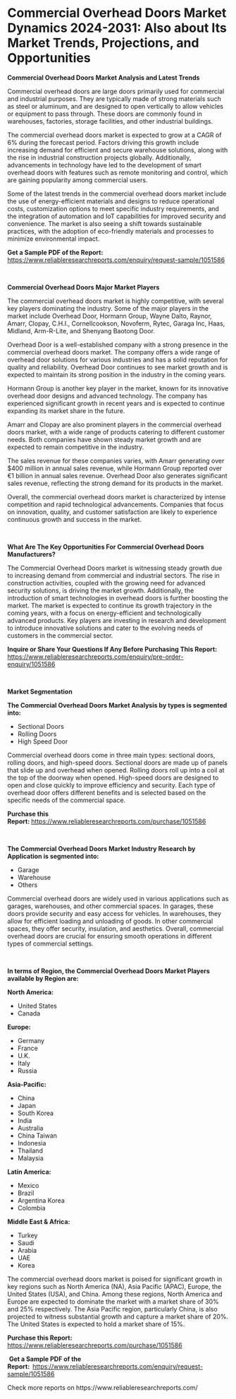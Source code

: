 <p><h1>Commercial Overhead Doors Market Dynamics 2024-2031: Also about Its Market Trends, Projections, and Opportunities</h1></p><p><strong>Commercial Overhead Doors Market Analysis and Latest Trends</strong></p>
<p><p>Commercial overhead doors are large doors primarily used for commercial and industrial purposes. They are typically made of strong materials such as steel or aluminum, and are designed to open vertically to allow vehicles or equipment to pass through. These doors are commonly found in warehouses, factories, storage facilities, and other industrial buildings.</p><p>The commercial overhead doors market is expected to grow at a CAGR of 6% during the forecast period. Factors driving this growth include increasing demand for efficient and secure warehouse solutions, along with the rise in industrial construction projects globally. Additionally, advancements in technology have led to the development of smart overhead doors with features such as remote monitoring and control, which are gaining popularity among commercial users.</p><p>Some of the latest trends in the commercial overhead doors market include the use of energy-efficient materials and designs to reduce operational costs, customization options to meet specific industry requirements, and the integration of automation and IoT capabilities for improved security and convenience. The market is also seeing a shift towards sustainable practices, with the adoption of eco-friendly materials and processes to minimize environmental impact.</p></p>
<p><strong>Get a Sample PDF of the Report:&nbsp;</strong> <a href="https://www.reliableresearchreports.com/enquiry/request-sample/1051586">https://www.reliableresearchreports.com/enquiry/request-sample/1051586</a></p>
<p>&nbsp;</p>
<p><strong>Commercial Overhead Doors Major Market Players</strong></p>
<p><p>The commercial overhead doors market is highly competitive, with several key players dominating the industry. Some of the major players in the market include Overhead Door, Hormann Group, Wayne Dalto, Raynor, Amarr, Clopay, C.H.I., Cornellcookson, Novoferm, Rytec, Garaga Inc, Haas, Midland, Arm-R-Lite, and Shenyang Baotong Door.</p><p>Overhead Door is a well-established company with a strong presence in the commercial overhead doors market. The company offers a wide range of overhead door solutions for various industries and has a solid reputation for quality and reliability. Overhead Door continues to see market growth and is expected to maintain its strong position in the industry in the coming years.</p><p>Hormann Group is another key player in the market, known for its innovative overhead door designs and advanced technology. The company has experienced significant growth in recent years and is expected to continue expanding its market share in the future.</p><p>Amarr and Clopay are also prominent players in the commercial overhead doors market, with a wide range of products catering to different customer needs. Both companies have shown steady market growth and are expected to remain competitive in the industry.</p><p>The sales revenue for these companies varies, with Amarr generating over $400 million in annual sales revenue, while Hormann Group reported over €1 billion in annual sales revenue. Overhead Door also generates significant sales revenue, reflecting the strong demand for its products in the market.</p><p>Overall, the commercial overhead doors market is characterized by intense competition and rapid technological advancements. Companies that focus on innovation, quality, and customer satisfaction are likely to experience continuous growth and success in the market.</p></p>
<p>&nbsp;</p>
<p><strong>What Are The Key Opportunities For Commercial Overhead Doors Manufacturers?</strong></p>
<p><p>The Commercial Overhead Doors market is witnessing steady growth due to increasing demand from commercial and industrial sectors. The rise in construction activities, coupled with the growing need for advanced security solutions, is driving the market growth. Additionally, the introduction of smart technologies in overhead doors is further boosting the market. The market is expected to continue its growth trajectory in the coming years, with a focus on energy-efficient and technologically advanced products. Key players are investing in research and development to introduce innovative solutions and cater to the evolving needs of customers in the commercial sector.</p></p>
<p><strong>Inquire or Share Your Questions If Any Before Purchasing This Report:</strong> <a href="https://www.reliableresearchreports.com/enquiry/pre-order-enquiry/1051586">https://www.reliableresearchreports.com/enquiry/pre-order-enquiry/1051586</a></p>
<p>&nbsp;</p>
<p><strong>Market Segmentation</strong></p>
<p><strong>The Commercial Overhead Doors Market Analysis by types is segmented into:</strong></p>
<p><ul><li>Sectional Doors</li><li>Rolling Doors</li><li>High Speed Door</li></ul></p>
<p><p>Commercial overhead doors come in three main types: sectional doors, rolling doors, and high-speed doors. Sectional doors are made up of panels that slide up and overhead when opened. Rolling doors roll up into a coil at the top of the doorway when opened. High-speed doors are designed to open and close quickly to improve efficiency and security. Each type of overhead door offers different benefits and is selected based on the specific needs of the commercial space.</p></p>
<p><strong>Purchase this Report:&nbsp;</strong><a href="https://www.reliableresearchreports.com/purchase/1051586">https://www.reliableresearchreports.com/purchase/1051586</a></p>
<p>&nbsp;</p>
<p><strong>The Commercial Overhead Doors Market Industry Research by Application is segmented into:</strong></p>
<p><ul><li>Garage</li><li>Warehouse</li><li>Others</li></ul></p>
<p><p>Commercial overhead doors are widely used in various applications such as garages, warehouses, and other commercial spaces. In garages, these doors provide security and easy access for vehicles. In warehouses, they allow for efficient loading and unloading of goods. In other commercial spaces, they offer security, insulation, and aesthetics. Overall, commercial overhead doors are crucial for ensuring smooth operations in different types of commercial settings.</p></p>
<p>&nbsp;</p>
<p><strong>In terms of Region, the Commercial Overhead Doors Market Players available by Region are:</strong></p>
<p>
    <p> <strong> North America: </strong>
        <ul>
            <li>United States</li>
            <li>Canada</li>
        </ul>
        </p> 
    <p> <strong> Europe: </strong>
        <ul>
            <li>Germany</li>
            <li>France</li>
            <li>U.K.</li>
            <li>Italy</li>
            <li>Russia</li>
        </ul>
        </p> 
    <p> <strong> Asia-Pacific: </strong>
        <ul>
            <li>China</li>
            <li>Japan</li>
            <li>South Korea</li>
            <li>India</li>
            <li>Australia</li>
            <li>China Taiwan</li>
            <li>Indonesia</li>
            <li>Thailand</li>
            <li>Malaysia</li>
        </ul>
        </p> 
    <p> <strong> Latin America: </strong>
        <ul>
            <li>Mexico</li>
            <li>Brazil</li>
            <li>Argentina Korea</li>
            <li>Colombia</li>
        </ul>
        </p> 
    <p> <strong> Middle East & Africa: </strong>
        <ul>
            <li>Turkey</li>
            <li>Saudi</li>
            <li>Arabia</li>
            <li>UAE</li>
            <li>Korea</li>
        </ul>
    </p>
    </p>
<p><p>The commercial overhead doors market is poised for significant growth in key regions such as North America (NA), Asia Pacific (APAC), Europe, the United States (USA), and China. Among these regions, North America and Europe are expected to dominate the market with a market share of 30% and 25% respectively. The Asia Pacific region, particularly China, is also projected to witness substantial growth and capture a market share of 20%. The United States is expected to hold a market share of 15%.</p></p>
<p><strong>Purchase this Report: </strong><a href="https://www.reliableresearchreports.com/purchase/1051586">https://www.reliableresearchreports.com/purchase/1051586</a></p>
<p>&nbsp;<strong>Get a Sample PDF of the Report:&nbsp;&nbsp;</strong><a href="https://www.reliableresearchreports.com/enquiry/request-sample/1051586">https://www.reliableresearchreports.com/enquiry/request-sample/1051586</a></p>
<p><strong></strong></p>
<p>Check more reports on https://www.reliableresearchreports.com/</p>